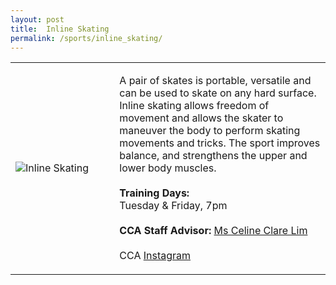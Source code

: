 ```yaml
---
layout: post
title:  Inline Skating
permalink: /sports/inline_skating/
---
```


<table>
    <tr>
        <td style="width:33%"><image src="{{site.baseurl}}/images/CCA_inline_skating.jpg" style="display:block;margin-left:auto;margin-right:auto;" alt="Inline Skating"></image></td>
        <td>
            <p>
                A pair of skates is portable, versatile and can be used to skate on any hard surface. Inline skating allows freedom of movement and allows the skater to maneuver the body to perform skating movements and tricks. The sport improves balance, and strengthens the upper and lower body muscles.<br>
                <br>
                <b>Training Days:</b><br>
                Tuesday & Friday, 7pm<br>
                <br>
                <b>CCA Staff Advisor:</b> <a href="limap@tp.edu.sg">Ms Celine Clare Lim</a><br>
                <br>
                CCA <a href="https://www.instagram.com/tpinlineskate">Instagram</a>
            </p>
        </td>
    </tr>
</table>